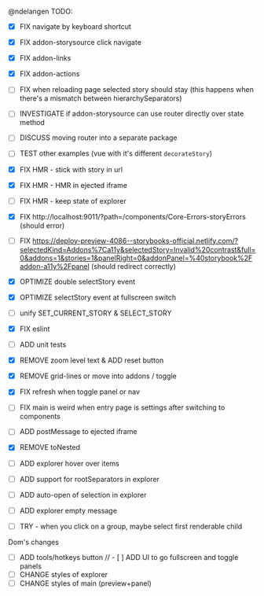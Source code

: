 @ndelangen
TODO:
- [x] FIX navigate by keyboard shortcut
- [x] FIX addon-storysource click navigate
- [x] FIX addon-links
- [x] FIX addon-actions
- [ ] FIX when reloading page selected story should stay (this happens when there's a mismatch between hierarchySeparators)

- [ ] INVESTIGATE if addon-storysource can use router directly over state method
- [ ] DISCUSS moving router into a separate package

- [ ] TEST other examples (vue with it's different `decorateStory`)

- [x] FIX HMR - stick with story in url
- [x] FIX HMR - HMR in ejected iframe
- [ ] FIX HMR - keep state of explorer

- [x] FIX http://localhost:9011/?path=/components/Core-Errors-storyErrors (should error)
- [ ] FIX https://deploy-preview-4086--storybooks-official.netlify.com/?selectedKind=Addons%7Ca11y&selectedStory=Invalid%20contrast&full=0&addons=1&stories=1&panelRight=0&addonPanel=%40storybook%2Faddon-a11y%2Fpanel (should redirect correctly)

- [x] OPTIMIZE double selectStory event
- [x] OPTIMIZE selectStory event at fullscreen switch
- [ ] unify SET_CURRENT_STORY & SELECT_STORY

- [x] FIX eslint
- [ ] ADD unit tests

- [x] REMOVE zoom level text & ADD reset button
- [x] REMOVE grid-lines or move into addons / toggle
- [x] FIX refresh when toggle panel or nav
- [ ] FIX main is weird when entry page is settings after switching to components

- [ ] ADD postMessage to ejected iframe

- [x] REMOVE toNested
- [ ] ADD explorer hover over items
- [ ] ADD support for rootSeparators in explorer
- [ ] ADD auto-open of selection in explorer
- [ ] ADD explorer empty message
- [ ] TRY - when you click on a group, maybe select first renderable child

Dom's changes
- [ ] ADD tools/hotkeys button
// - [ ] ADD UI to go fullscreen and toggle panels
- [ ] CHANGE styles of explorer
- [ ] CHANGE styles of main (preview+panel)
